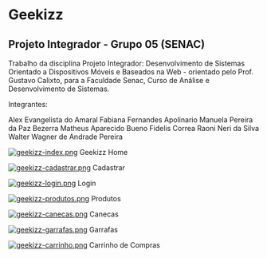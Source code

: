 # Geekizz

## Projeto Integrador - Grupo 05 (SENAC)

Trabalho da disciplina Projeto Integrador: Desenvolvimento de Sistemas Orientado a Dispositivos Móveis e Baseados na Web  - orientado pelo Prof. Gustavo Calixto, para a Faculdade Senac, Curso de Análise e Desenvolvimento de Sistemas.

Integrantes:

Alex Evangelista do Amaral
Fabiana Fernandes Apolinario
Manuela Pereira da Paz Bezerra
Matheus Aparecido Bueno Fidelis Correa
Raoni Neri da Silva
Walter Wagner de Andrade Pereira



[![geekizz-index.png](https://i.postimg.cc/9fq7nFVb/geekizz-index.png)](https://postimg.cc/WDTzDVdq) 
Geekizz Home

[![geekizz-cadastrar.png](https://i.postimg.cc/J7QBgFwf/geekizz-cadastrar.png)](https://postimg.cc/jCL5nZSc)
Cadastrar

[![geekizz-login.png](https://i.postimg.cc/RVsJCnZG/geekizz-login.png)](https://postimg.cc/HVMkBn57)
Login

[![geekizz-produtos.png](https://i.postimg.cc/bw4Gkcbt/geekizz-produtos.png)](https://postimg.cc/k2FXPHTJ)
Produtos

[![geekizz-canecas.png](https://i.postimg.cc/Gt39dc0Z/geekizz-canecas.png)](https://postimg.cc/VrTzFPkR)
Canecas


[![geekizz-garrafas.png](https://i.postimg.cc/wxF7FsLH/geekizz-garrafas.png)](https://postimg.cc/jCwxS2Mk)
Garrafas

[![geekizz-carrinho.png](https://i.postimg.cc/Hshj1D6h/geekizz-carrinho.png)](https://postimg.cc/rK5q5bX1) 
Carrinho de Compras
